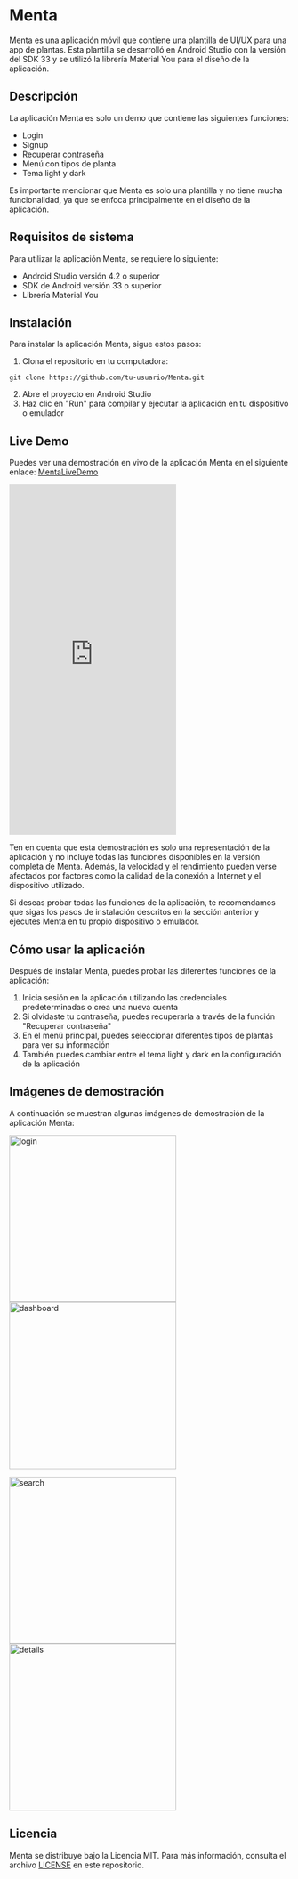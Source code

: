 
# Menta

Menta es una aplicación móvil que contiene una plantilla de UI/UX para una app de plantas. Esta plantilla se desarrolló en Android Studio con la versión del SDK 33 y se utilizó la librería Material You para el diseño de la aplicación.

## Descripción

La aplicación Menta es solo un demo que contiene las siguientes funciones:

-   Login
-   Signup
-   Recuperar contraseña
-   Menú con tipos de planta
-   Tema light y dark

Es importante mencionar que Menta es solo una plantilla y no tiene mucha funcionalidad, ya que se enfoca principalmente en el diseño de la aplicación.

## Requisitos de sistema

Para utilizar la aplicación Menta, se requiere lo siguiente:

-   Android Studio versión 4.2 o superior
-   SDK de Android versión 33 o superior
-   Librería Material You

## Instalación

Para instalar la aplicación Menta, sigue estos pasos:

1.  Clona el repositorio en tu computadora:

`git clone https://github.com/tu-usuario/Menta.git` 

2.  Abre el proyecto en Android Studio
3.  Haz clic en "Run" para compilar y ejecutar la aplicación en tu dispositivo o emulador

## Live Demo

Puedes ver una demostración en vivo de la aplicación Menta en el siguiente enlace: [MentaLiveDemo](https://appetize.io/app/voicgta7jbpqc5w5rpbczdbz6a)

<iframe
  src="https://appetize.io/embed/voicgta7jbpqc5w5rpbczdbz6a?device=pixel4"
  width="fit-content" height="630" frameborder="0" scrolling="no"></iframe>

Ten en cuenta que esta demostración es solo una representación de la aplicación y no incluye todas las funciones disponibles en la versión completa de Menta. Además, la velocidad y el rendimiento pueden verse afectados por factores como la calidad de la conexión a Internet y el dispositivo utilizado.

Si deseas probar todas las funciones de la aplicación, te recomendamos que sigas los pasos de instalación descritos en la sección anterior y ejecutes Menta en tu propio dispositivo o emulador.

## Cómo usar la aplicación

Después de instalar Menta, puedes probar las diferentes funciones de la aplicación:

1.  Inicia sesión en la aplicación utilizando las credenciales predeterminadas o crea una nueva cuenta
2.  Si olvidaste tu contraseña, puedes recuperarla a través de la función "Recuperar contraseña"
3.  En el menú principal, puedes seleccionar diferentes tipos de plantas para ver su información
4.  También puedes cambiar entre el tema light y dark en la configuración de la aplicación

## Imágenes de demostración

A continuación se muestran algunas imágenes de demostración de la aplicación Menta:

<img src="assets/screen_1-min.png" alt="login" width="300"> <img src="assets/screen_2-min.png" alt="dashboard" width="300">

<img src="assets/screen_3-min.png" alt="search" width="300"> <img src="assets/screen_4-min.png" alt="details" width="300">

## Licencia

Menta se distribuye bajo la Licencia MIT. Para más información, consulta el archivo [LICENSE](https://github.com/DaveDeveloper117/Menta/blob/master/LICENSE) en este repositorio.
